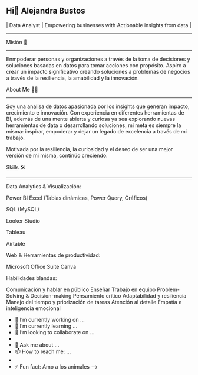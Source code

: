 ## Hi👋 Alejandra Bustos
| Data Analyst | Empowering businesses with Actionable insights from data |
***
Misión 🎯
***
Enmpoderar personas y organizaciones a través de la toma de decisiones y soluciones basadas en datos para tomar acciones con propósito. Aspiro a crear un impacto significativo creando soluciones a problemas de negocios a través de la resiliencia, la amabilidad y la innovación.

About Me 👩‍💻
***

Soy una analisa de datos apasionada por los insights que generan impacto, crecimiento e innovación. Con experiencia en diferentes herramientas de BI, además de una mente abierta y curiosa ya sea explorando nuevas herramientas de data o desarrollando soluciones, mi meta es siempre la misma: inspirar, empoderar y dejar un legado de excelencia a través de mi trabajo.

Motivada por la resiliencia, la curiosidad y el deseo de ser una mejor versión de mi misma, continúo creciendo.

Skills 🛠️
***
Data Analytics & Visualización:

Power BI
Excel (Tablas dinámicas, Power Query, Gráficos)

SQL (MySQL)

Looker Studio

Tableau

Airtable

Web & Herramientas de productividad:

Microsoft Office Suite
Canva

Habilidades blandas:

Comunicación y hablar en público
Enseñar
Trabajo en equipo
Problem-Solving & Decision-making
Pensamiento crítico
Adaptabilidad y resiliencia
Manejo del tiempo y priorización de tareas
Atención al detalle
Empatía e inteligencia emocional

- 🔭 I’m currently working on ...
- 🌱 I’m currently learning ...
- 👯 I’m looking to collaborate on ...
- 
- 💬 Ask me about ...
- 📫 How to reach me: ...
- 
- ⚡ Fun fact: Amo a los animales
-->
